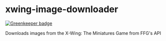 # xwing-image-downloader

[![Greenkeeper badge](https://badges.greenkeeper.io/guidokessels/xwing-image-downloader.svg)](https://greenkeeper.io/)

Downloads images from the X-Wing: The Miniatures Game from FFG's API

